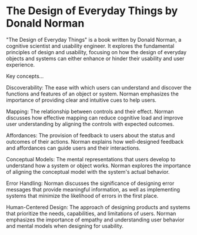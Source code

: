 # The Design of Everyday Things by Donald Norman

"The Design of Everyday Things" is a book written by Donald Norman, a cognitive scientist and usability engineer. It explores the fundamental principles of design and usability, focusing on how the design of everyday objects and systems can either enhance or hinder their usability and user experience.

Key concepts…

Discoverability: The ease with which users can understand and discover the functions and features of an object or system. Norman emphasizes the importance of providing clear and intuitive cues to help users.

Mapping: The relationship between controls and their effect. Norman discusses how effective mapping can reduce cognitive load and improve user understanding by aligning the controls with expected outcomes.

Affordances: The provision of feedback to users about the status and outcomes of their actions. Norman explains how well-designed feedback and affordances can guide users and their interactions.

Conceptual Models: The mental representations that users develop to understand how a system or object works. Norman explores the importance of aligning the conceptual model with the system's actual behavior.

Error Handling: Norman discusses the significance of designing error messages that provide meaningful information, as well as implementing systems that minimize the likelihood of errors in the first place.

Human-Centered Design: The approach of designing products and systems that prioritize the needs, capabilities, and limitations of users. Norman emphasizes the importance of empathy and understanding user behavior and mental models when designing for usability.

